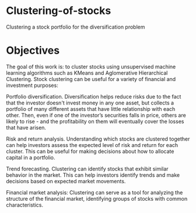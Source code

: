 # Clustering-of-stocks
Clustering a stock portfolio for the diversification problem

# Objectives
The goal of this work is: to cluster stocks using unsupervised machine learning algorithms such as
KMeans and Aglomerative Hierarchical Clustering. Stock clustering can be useful for a variety of financial
and investment purposes:

Portfolio diversification. Diversification helps reduce risks due to the fact that the investor doesn't
invest money in any one asset, but collects a portfolio of many different assets that have little
relationship with each other. Then, even if one of the investor’s securities falls in price, others are likely
to rise - and the profitability on them will eventually cover the losses that have arisen.

Risk and return analysis. Understanding which stocks are clustered together can help investors assess
the expected level of risk and return for each cluster. This can be useful for making decisions about how
to allocate capital in a portfolio.

Trend forecasting. Clustering can identify stocks that exhibit similar behavior in the market. This can
help investors identify trends and make decisions based on expected market movements.

Financial market analysis: Clustering can serve as a tool for analyzing the structure of the financial
market, identifying groups of stocks with common characteristics.

